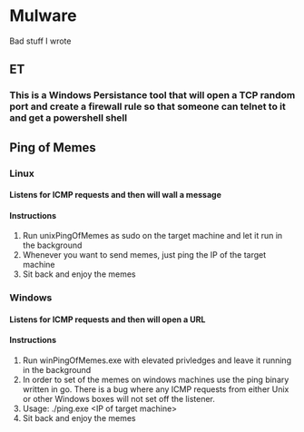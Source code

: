 # Mulware
Bad stuff I wrote
## ET
### This is a Windows Persistance tool that will open a TCP random port and create a firewall rule so that someone can telnet to it and get a powershell shell

## Ping of Memes
### Linux
#### Listens for ICMP requests and then will wall a message
#### Instructions
1. Run unixPingOfMemes as sudo on the target machine and let it run in the background
2. Whenever you want to send memes, just ping the IP of the target machine
3. Sit back and enjoy the memes

### Windows
#### Listens for ICMP requests and then will open a URL
#### Instructions
1. Run winPingOfMemes.exe with elevated privledges and leave it running in the background
2. In order to set of the memes on windows machines use the ping binary written in go. There is a bug where any ICMP requests from either Unix or other Windows boxes will not set off the listener.
3. Usage: ./ping.exe \<IP of target machine\>
4. Sit back and enjoy the memes
